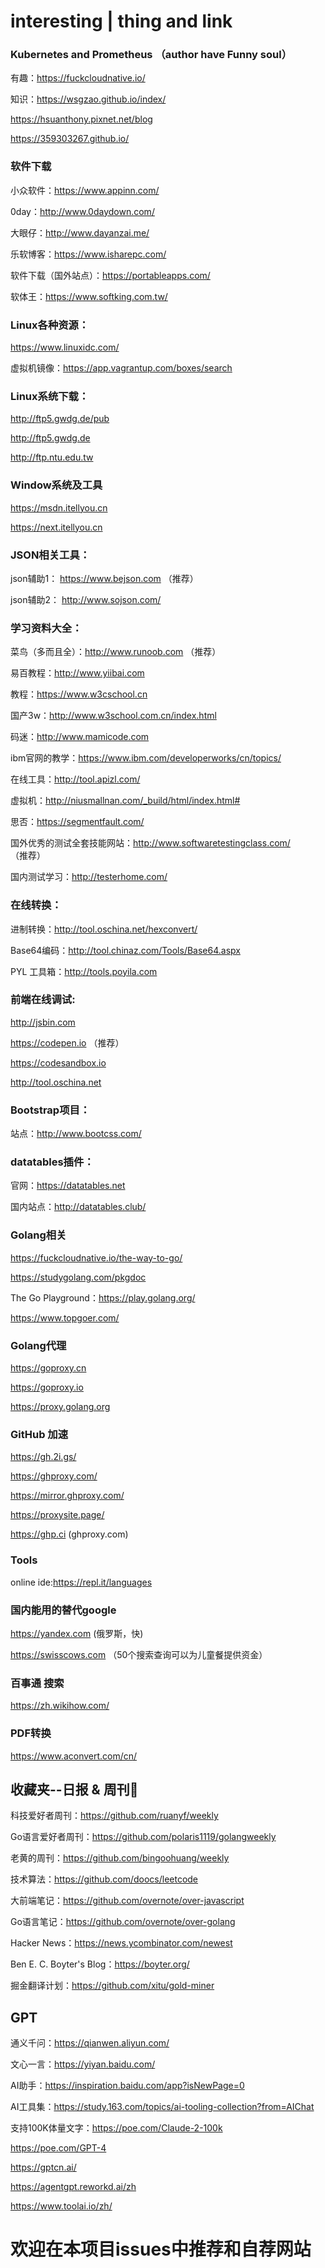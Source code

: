 # interesting | thing and link


### Kubernetes and Prometheus （author have Funny soul）

有趣：https://fuckcloudnative.io/

知识：https://wsgzao.github.io/index/

https://hsuanthony.pixnet.net/blog

https://359303267.github.io/

### 软件下载

小众软件：https://www.appinn.com/

0day：http://www.0daydown.com/

大眼仔：http://www.dayanzai.me/

乐软博客：https://www.isharepc.com/

软件下载（国外站点）：https://portableapps.com/

软体王：https://www.softking.com.tw/


### Linux各种资源：

https://www.linuxidc.com/

虚拟机镜像：https://app.vagrantup.com/boxes/search


### Linux系统下载：

http://ftp5.gwdg.de/pub

http://ftp5.gwdg.de

http://ftp.ntu.edu.tw


### Window系统及工具

https://msdn.itellyou.cn

https://next.itellyou.cn


### JSON相关工具：

json辅助1： https://www.bejson.com （推荐）

json辅助2： http://www.sojson.com/


### 学习资料大全：

菜鸟（多而且全）：http://www.runoob.com （推荐）

易百教程：http://www.yiibai.com

教程：https://www.w3cschool.cn

国产3w：http://www.w3school.com.cn/index.html

码迷：http://www.mamicode.com

ibm官网的教学：https://www.ibm.com/developerworks/cn/topics/

在线工具：http://tool.apizl.com/

虚拟机：http://niusmallnan.com/_build/html/index.html#

思否：https://segmentfault.com/

国外优秀的测试全套技能网站：http://www.softwaretestingclass.com/ （推荐）

国内测试学习：http://testerhome.com/


### 在线转换：

进制转换：http://tool.oschina.net/hexconvert/

Base64编码：http://tool.chinaz.com/Tools/Base64.aspx

PYL 工具箱：http://tools.poyila.com


### 前端在线调试:

http://jsbin.com

https://codepen.io （推荐）

https://codesandbox.io

http://tool.oschina.net


### Bootstrap项目：

站点：http://www.bootcss.com/


### datatables插件：

官网：https://datatables.net

国内站点：http://datatables.club/


### Golang相关

https://fuckcloudnative.io/the-way-to-go/

https://studygolang.com/pkgdoc

The Go Playground：https://play.golang.org/

https://www.topgoer.com/


### Golang代理

https://goproxy.cn

https://goproxy.io

https://proxy.golang.org


### GitHub 加速

https://gh.2i.gs/

https://ghproxy.com/

https://mirror.ghproxy.com/

https://proxysite.page/

https://ghp.ci (ghproxy.com)


### Tools

online ide:https://repl.it/languages


### 国内能用的替代google

https://yandex.com (俄罗斯，快)

https://swisscows.com （50个搜索查询可以为儿童餐提供资金）


### 百事通 搜索

https://zh.wikihow.com/


### PDF转换

https://www.aconvert.com/cn/


## 收藏夹--日报 & 周刊👋

科技爱好者周刊：https://github.com/ruanyf/weekly

Go语言爱好者周刊：https://github.com/polaris1119/golangweekly

老黄的周刊：https://github.com/bingoohuang/weekly

技术算法：https://github.com/doocs/leetcode

大前端笔记：https://github.com/overnote/over-javascript

Go语言笔记：https://github.com/overnote/over-golang

Hacker News：https://news.ycombinator.com/newest

Ben E. C. Boyter's Blog：https://boyter.org/

掘金翻译计划：https://github.com/xitu/gold-miner

## GPT
通义千问：https://qianwen.aliyun.com/

文心一言：https://yiyan.baidu.com/

AI助手：https://inspiration.baidu.com/app?isNewPage=0

AI工具集：https://study.163.com/topics/ai-tooling-collection?from=AIChat

支持100K体量文字：https://poe.com/Claude-2-100k

https://poe.com/GPT-4

https://gptcn.ai/

https://agentgpt.reworkd.ai/zh

https://www.toolai.io/zh/


# 欢迎在本项目issues中推荐和自荐网站
